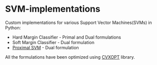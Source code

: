 # SVM-implementations
Custom implementations for various Support Vector Machines(SVMs) in Python:
* Hard Margin Classifier - Primal and Dual formulations 
* Soft Margin Classifier - Dual formulation 
* [Proximal SVM](https://pdfs.semanticscholar.org/e1c5/4dcd31baf6dc6e63722933e1c40c1766777e.pdf) - Dual formulation

All the formulations have been optimized using [CVXOPT](http://cvxopt.org/) library.
